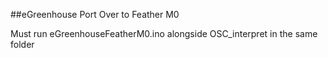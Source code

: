 ##eGreenhouse Port Over to Feather M0

Must run eGreenhouseFeatherM0.ino alongside OSC_interpret in the same folder
